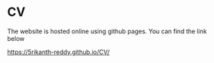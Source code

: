 # CV

The website is hosted online using github pages. You can find the link below


https://5rikanth-reddy.github.io/CV/
